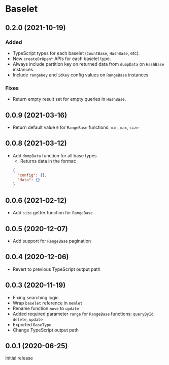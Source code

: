 # Baselet

## 0.2.0 (2021-10-19)

### Added 
- TypeScript types for each baselet (`CountBase`, `HashBase`, etc).
- New `createOrOpen*` APIs for each baselet type.
- Always include partition key on returned data from `dumpData` on `HashBase` instances.
- Include `rangeKey` and `idKey` config values on `RangeBase` instances
### Fixes
- Return empty result set for empty queries in `HashBase`.

## 0.0.9 (2021-03-16)

* Return default value `0` for `RangeBase` functions: `min`, `max`, `size`

## 0.0.8 (2021-03-12)

* Add `dumpData` function for all base types
  - Returns data in the format:
  ```json
  {
    "config": {},
    "data": {}
  }
  ```

## 0.0.6 (2021-02-12)

* Add `size` getter function for `RangeBase`

## 0.0.5 (2020-12-07)

* Add support for `RangeBase` pagination

## 0.0.4 (2020-12-06)

* Revert to previous TypeScript output path

## 0.0.3 (2020-11-19)

* Fixing searching logic
* Wrap `baselet` reference in `memlet`
* Rename function `move` to `update` 
* Added required parameter `range` for `RangeBase` functions: `queryById`, `delete`, `update`
* Exported `BaseType`
* Change TypeScript output path

## 0.0.1 (2020-06-25)

Initial release
